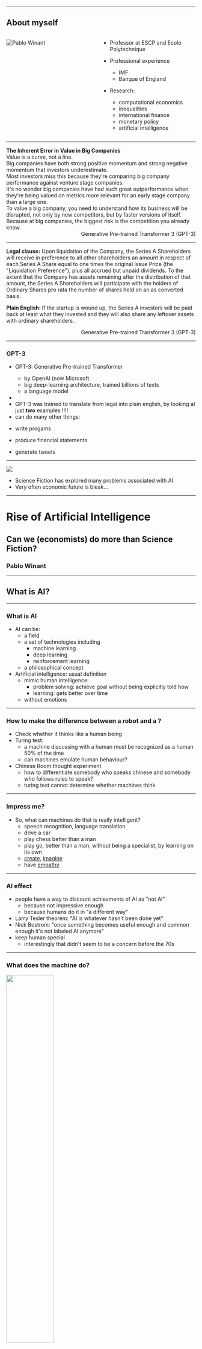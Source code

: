 
---

## About myself

<style>
.container{
    display: flex;
}
.col{
    flex: 1;
}
</style>

<div class="container">

<div class="col">

![Pablo Winant](pablo_winant.png)<!-- .element height="80%" width="80%" -->

</div>

<div class="col">

- Professor at ESCP and Ecole Polytechnique

- Professional experience
  - IMF
  - Banque of England

- Research:
  - computational economics
  - inequalities
  - international finance
  - monetary policy
  - artificial intelligence

</div>

</div>

---

<div class="fragment">
<strong>The Inherent Error in Value in Big Companies</strong>
</div>

<div style="text-align: left">

<div class="fragment">
Value is a curve, not a line.
</div>

<div class="fragment">
Big companies have both strong positive momentum and strong negative momentum that investors underestimate.
</div>

<div class="fragment">
Most investors miss this because they're comparing big company performance against venture stage companies.
</div>

<div class="fragment">
It's no wonder big companies have had such great outperformance when they're being valued on metrics more relevant for an early stage company than a large one.
</div>

<div class="fragment">
To value a big company, you need to understand how its business will be disrupted, not only by new competitors, but by faster versions of itself. Because at big companies, the biggest risk is the competition you already know.
</div>

</div>

<div class="fragment" style="text-align: right">
Generative Pre-trained Transformer 3 (GPT-3)
</div>

----

<div style="text-align: left">

<strong>Legal clause:</strong> Upon liquidation of the Company, the Series A Shareholders will receive in preference to all other shareholders an amount in respect of each Series A Share equal to one times the original Issue Price (the "Liquidation Preference"), plus all accrued but unpaid dividends. To the extent that the Company has assets remaining after the distribution of that amount, the Series A Shareholders will participate with the holders of Ordinary Shares pro rata the number of shares held on an as converted basis.

</div>

<div class="fragment">

<strong>Plain English: </strong>If the startup is wound up, the Series A investors will be paid back at least what they invested and they will also share any leftover assets with ordinary shareholders.

</div>

<div class="fragment" style="text-align: right">
Generative Pre-trained Transformer 3 (GPT-3)
</div>

----

### GPT-3

- GPT-3: Generative Pre-trained Transformer
  - by OpenAI (now Microsoft
  - big deep-learning architecture, trained billions of texts
  - a language model
- 

- <!-- .element: class="fragment" --> GPT-3 was trained to translate from legal into plain english, by looking at just <strong>two</strong> examples !!!!
-  <!-- .element: class="fragment" --> can do many other things:
  - write progams
  - produce financial statements
  - generate tweets

----


![](Blade-Runner.jpg)

- Science Fiction has explored many problems associated with AI. 
- Very often economic future is bleak...


---

# Rise of Artificial Intelligence

## Can we (economists) do more than Science Fiction?

### Pablo Winant

---

## What is AI?

----

### What is AI

- AI can be:
  - a field
  - a set of technologies including
    - machine learning
    - deep learning
    - reinforcement learning
  - a philosophical concept
- Artificial intelligence: usual definition
  - mimic human intelligence: 
    - problem solving: achieve goal without being explicitly told how
    - learning: gets better over time
  - without emotions

----

### How to make the difference between a robot and a ?

- Check whether it thinks like a human being
- Turing test:
  - a machine discussing with a human must be recognized as a human 50% of the time
  - can machines emulate human behaviour?
- Chinese Room thought experiment
  - how to differentiate somebody who speaks chinese and somebody who follows rules to speak?
  - turing test cannot determine whether machines think

----

### Impress me?

- So, what can machines do that is really intelligent?
  - speech recognition, language translation
  - drive a car
  - play chess better than a man
  - play go, better than a man, without being a specialist, by learning on its own
  - [create](https://thispersondoesnotexist.com/), [imagine](http://www.yaronhadad.com/deep-learning-most-amazing-applications/)
  - have [empathy](https://replika.ai/)

----

### AI effect

- people have a way to discount achievments of AI as "not AI"
  - because not impressive enough
  - because humans do it in "a different way"
- Larry Tesler theorem: "AI is whatever hasn't been done yet"
- Nick Bostrom: "once something becomes useful enough and common enough it's not labeled AI anymore"
- keep human special
  - interestingly that didn't seem to be a concern before the 70s

----

### What does the machine do?


<img src=linear_regression.png width=50%>

- fit a model to represent the data (learn)
- extrapolate to make a prediction
- like a linear regression?
  - yes, but with more complicated model
  - machine learning has many of them
  - deep learning is now

----

### How does it do it ?


<img class="fragment" src="neuron.png">
<img class="fragment" src="multilayer_perceptron.png">

- in the 50s: Rosenblatt: first artificial neuron
- nowadays: neural networks
  - thousands/millions of neurons
  - trained on efficient hardware
- artificial neural network have nothing to do with the brain anymore

- neural network adjusts in order to maximize "some objective"
  - ex: GPT-3 175 billion parameters trained on 45 TB of Data

----

### Weak AI / Strong AI
  
- Weak AI 
  - specific task (recognize images, interpolate data, drive car)
  - human specify objectives, training hyperparameters
- Strong AI:
  - general-purpose
  - sets it own goal...
  - ...evolve over time
  - at least as strong as humans
    - turing test
    - CRA
  - would still have to learn
- Singularity: AI is developped with research made by AI

----

### Prepare yourself for surprises

- Don't be naive: AI might have intrinsic limits...
  - ... but we are repeatedly proven wrong
  - ... if they exist we don't know what they are

- Von Neuman: "You insist that there is something a machine cannot do. If you will tell me *precisely* what it is that a machine cannot do, then I can always make a machine which will do just that!"

- In the long run, we should think about AI in a way that is not too specific to its current nature

---


## The Future of Work. Now.

----

### Who is going to be replaced?

*What Can Machines Learn and What Does It Mean for Occupations and the Economy?* Erik Brynjolfsson, Tom Mitchell, and Daniel Rock

- Rise of automation was detrimental middle jobs. Same here?
  - AI technology is potentially very pervasive because it doesn't require much formalism
  - Polanyi's paradox: we know more than we can tell

- Consider technology available today: Machine Learning (including DL)
- Is it susceptible to replace workers ? is your work at risk ?
- Paper considers only displacement feasibility


----

### Who is going to be replaced? (2)

- An occupation is a bundle of tasks
  - tries to find which tasks are susceptible to machine learning (SML)

- from O*NET database (occupational information)
  - 964 *occupations*
  - decomposed 18,156 *tasks*
  - made of 2,069 work activities
    - ex: sort information, show empathy

- Crowdflower: evaluate work activities by answering
  - 23 distinct statements to be evaluated on a 5-point scale varying from “strongly disagree” to “strongly agree.”
  - example: is repetitive, requires data, requires physical action

----

### Who is going to be replaced? (3) Results

![](result__occupations.png)

Almost no
- fully replaceable occupation
- fully ML immune occupation

----


### Who is going to be replaced? (3) Results

![](result__distribution.png)

- everybody is at risk
- very different from effect of automation in the 90s
  - polarization effect on the work force: disappearance of intermediary jobs
  - effect *might* work in reverse

---


## "This Time it's Different" or "Same old, same old"

----

![](production_function/pf_1.png)

----

### Reminder: the Neoclassical View of Production


- production takes several factors as inputs
- marginal returns w.r.t. each factor are *decreasing*
- factors are paid according to their marginal productivity
- the precise description depends on the problem under consideration
- what would you change to take into account the effect of AI?
  - data, technological change ? 

----


### Three hypotheses about the economic nature of AI

1. Another Technological Advance
   1. prediction technology
   2. data
2. Another Technological Advance, Just, More Extreme
   1. a competitor for humans
3. Something else Completely

These views complement each other

---

## AI is a change in the cost structure

----

![](production_function/pf_2.png)

----

### AI is a change in the cost structure


Avi Goldfarb: *Prediction Machines: The Simple Economics of Artificial Intelligence* 2018

- suprise: many problems can be formulated as prediction problems
  - when the cost of something decrease you want more of it (law of demand)
- production adjust to minimize cost of production
- AI is a decrease in the __cost__ of predictions
  - Value of all tasks/jobs complementary with predictions will rise
  - Salary of other tasks will fall
- Adjustment is key

----

### Another implication of the same thinking:

- today Deep Learning consumes a lot of energy
- GPT-3 training produces CO2 equivalent equivalent to 126 danish homes
  - 50 petaflop/s-days  (laptop << 1000 teraflops/s : 50000 days for a regular laptop)
- seems crazy, right ?
    - or, is it ? what other process does the same in a more efficient way ?
- is such a technology is unethical?
  - DL technology has been developped with cheap energy / cheap carbon emissions
    - algorithmically very inefficient (bruteforce)
    - *lots* of useless operations (lots tries and errors due to bad priors)
  - lots of inefficiency can be remedied
    - ex: deep learning chess programs on smartphones

---

## AI is Data

----


![](production_function/pf_3.png)

----

## AI: adds data to the production function


Chad Jones and Christopher Tonetti (Stanford) (Sep 2020, American Economic Review)

- Data is a factor, not a technology
  - idea: use machine learnig to build self driving cars
  - factor: each car-maker gathering is own data
- Data improves quality of product (even if anonymous)
- A nonrival good: can be used with leftovers
  - but excludable: club goods
- Nonrival implies *increasing returns to scale*:
  - marginal value of new data increases more than proportionnally

----

### AI: adds data to the production function (consequences)

- increasing returns to scale implies (natural) monopoly
  - GAFAMs
  - increasing suboptimal monopoly rents (already a problem before existence of AI...)
  - at this stage not clear what is the barrier to entry: data-gathering or data-processing
- what kind of good is data 
  - where are the markets? (empirically it seems "undertraded")
  - who owns the data ? Consumer, producer.
- solutions:
  - split the monopolies (if deadweight loss is too big)
  - outlaw data gathering (big productivity loss)
  - force data-sharing: make it a public good
  - let the consumer be free to decide whether to rent his data

---

## Rise of the Robots

----

![](production_function/pf_4.png)

----

### Economic singularity

- What about the very long run?

- Recall the neoclassical world
  - market economy
  - technological progress reduces production cost
  - always good for consumers. Increase (real) total income.
  - becomes an inequality problem

- __But__:
  - whether it reduces salaries depends on whether growth is labour augmenting or capital augmenting
  - if AI is a close enough substitute, salaries of "humans" as a whole are at risk
  - the is an economic *singularity* when salary of humans arrives below the subsistance level

- Two sets of authors reach very similar conclusions
  - Anton Korinek and Joseph Stiglitz: more complete/technical
  - Gilles Saint Paul: more political economy

----

### Scenarios

- Analysis taken from Gilles Saint Paul

- Hypothesis: all humans can be replaced by more productive robots

- Comparative advantage logic: humans specialize in work where their comparative disadvantage is lowest (services, art, crafting...)

----

### Scenario 1: society redistributes income from robots

Four political subscenarios

1. welfare state
  - robot-owners are taxed, income is redistributed
   - for instance as universal income
  - some productivity loss
  - what about international competition?
2. rentiers society
  - robot owners invest the rent over many generations. capital concentration increases
3. neo fordism
  - Firms pay huge salaries for essentially useless jobs (powerpoint presentations, ...)
  - Useful to sustain demand
4. roman empire
  - robot owners: __patricians__ (top 2%)
  - rest of population: __plebeians__
    - survive thanks to clientelism
  - robots: slaves

----

### Scenario 2: wars, starvation, epidemic

![](horses_population.png)

  - human income falls below subsistance levels
  - malthusian effect: population growth decreases
  - not unheard of (Leontieff): consider population of draft horses

----

### Scenario 3: the Matrix

<img src=matrix.jpg width=60%>

- human wage decrease
- subsistance level decrease dramatically too


<!-- Carbon emissions decreased by 26% during CoVid -->

---

## Something Else Completely?

- Right now AI is a technology
- What if it becomes another intelligent agent?
  - has its own goals
  - its own preferences
  - with superhuman thinking abilities...
- Response:
  - Anton Korinek: if market economy survives
    - malthusian and non-malthusian scenarios
  - At that stage humans might be something different completely
    - transhumanism

---

## Conclusion

- Research on AI is very speculative: especially about the long run
- But traditionnal economics still help
- How to think of AI as a new kind of intelligent beings?
  - hard to do it scientifically
  - imagine
  - play games


---

## More Readings

- Chad Jones and Christopher Tonetti: *Nonrivalry and the Economics of Data*, American Economic Review

- Avi GoldFarb: *Prediction Machines: The Simple Economics of Artificial Intelligence* 2018

- Brynjolfsson, Tom Mitchell, and Daniel Rock: *What Can Machines Learn and What Does It Mean for Occupations and the Economy?*, American Economic Review P&P

- Gilles Saint Paul: *Robots Vers la fin du travail ?*

- Anton Korinek, Joseph E. Stiglitz: *Artificial Intelligence and Its Implications for Income Distribution and Unemployment*, chapter in *Artificial Intelligence and Its Implications ..., NBER*
